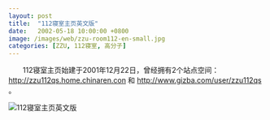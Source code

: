 ```yaml
---
layout: post
title:  "112寝室主页英文版"
date:   2002-05-18 10:00:00 +0800
image: /images/web/zzu-room112-en-small.jpg
categories: [ZZU, 112寝室, 高分子]
---
```


　　112寝室主页始建于2001年12月22日，曾经拥有2个站点空间：http://zzu112qs.home.chinaren.con 和 http://www.gizba.com/user/zzu112qs 。

![112寝室主页英文版]({{site.baseurl}}/images/web/欢迎光临112寝室主页英文版.png)

